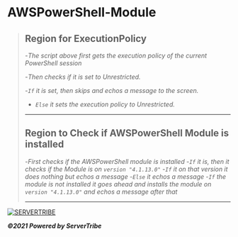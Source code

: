 # **AWSPowerShell-Module**

> ## **Region for ExecutionPolicy**
>
> -*The script above first gets the execution policy of the current PowerShell session*
>
> -*Then checks if it is set to Unrestricted.*
>
> -*`If` it is set, then skips and echos a message to the screen.*
>
> - *`Else` it sets the execution policy to Unrestricted.*
>
> ---
>
> ## **Region to Check if AWSPowerShell Module is installed**
>
> -*First checks if the AWSPowerShell module is installed*
> -*`If` it is, then it checks if the Module is on `version "4.1.13.0"`*
> -*`If` it on that version it does nothing but echos a message*
> -*`Else` it echos a message*
> -*`If` the module is not installed it goes ahead and installs the module on `version "4.1.13.0"` and echos a message after that*
>
> ---

[![SERVERTRIBE](https://www.servertribe.com/wp-content/themes/mars/assets/images/attune_logo.svg)](https://www.servertribe.com/)

***&copy;2021 Powered by ServerTribe***
